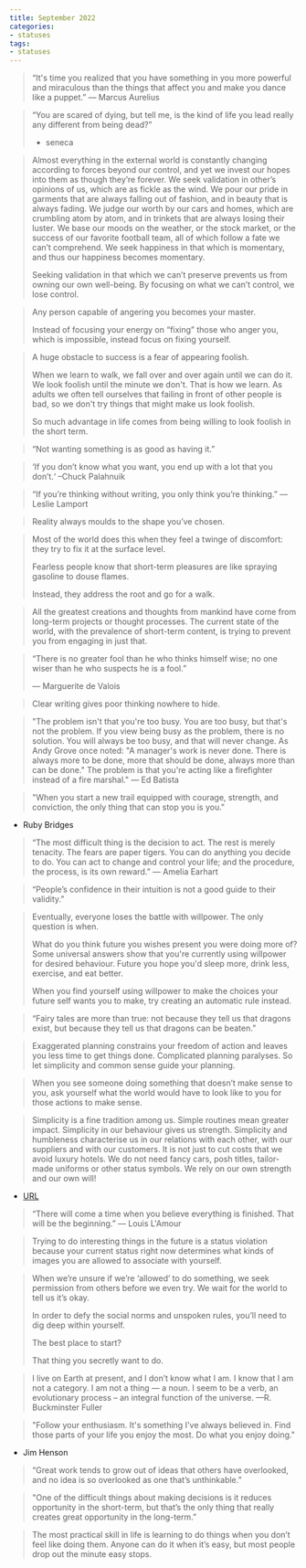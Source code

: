 ```yaml
---
title: September 2022
categories:
- statuses
tags:
- statuses
---
```



> “It's time you realized that you have something in you more powerful and miraculous than the things that affect you and make you dance like a puppet.” — Marcus Aurelius


> “You are scared of dying, but tell me, is the kind of life you lead really any different from being dead?”
>
> - seneca


>Almost everything in the external world is constantly changing according to forces beyond our control, and yet we invest our hopes into them as though they’re forever. We seek validation in other’s opinions of us, which are as fickle as the wind. We pour our pride in garments that are always falling out of fashion, and in beauty that is always fading. We judge our worth by our cars and homes, which are crumbling atom by atom, and in trinkets that are always losing their luster. We base our moods on the weather, or the stock market, or the success of our favorite football team, all of which follow a fate we can’t comprehend. We seek happiness in that which is momentary, and thus our happiness becomes momentary.
>
>Seeking validation in that which we can’t preserve prevents us from owning our own well-being. By focusing on what we can’t control, we lose control.


> Any person capable of angering you becomes your master.
>
> Instead of focusing your energy on “fixing” those who anger you, which is impossible, instead focus on fixing yourself.


> A huge obstacle to success is a fear of appearing foolish.
>
> When we learn to walk, we fall over and over again until we can do it. We look foolish until the minute we don't. That is how we learn. As adults we often tell ourselves that failing in front of other people is bad, so we don't try things that might make us look foolish.
>
> So much advantage in life comes from being willing to look foolish in the short term.


> “Not wanting something is as good as having it.”

>  ‘If you don’t know what you want, you end up with a lot that you don’t.‘ –Chuck Palahnuik


> “If you’re thinking without writing, you only think you’re thinking.” — Leslie Lamport 

<!-- 8th -->

> Reality always moulds to the shape you’ve chosen.

> Most of the world does this when they feel a twinge of discomfort: they try to fix it at the surface level.
>
> Fearless people know that short-term pleasures are like spraying gasoline to douse flames.
>
> Instead, they address the root and go for a walk.

> All the greatest creations and thoughts from mankind have come from long-term projects or thought processes. The current state of the world, with the prevalence of short-term content, is trying to prevent you from engaging in just that.

> “There is no greater fool than he who thinks himself wise; no one wiser than he who suspects he is a fool.”
>
>— Marguerite de Valois


> Clear writing gives poor thinking nowhere to hide.

> "The problem isn't that you're too busy. You are too busy, but that's not the problem. If you view being busy as the problem, there is no solution. You will always be too busy, and that will never change. As Andy Grove once noted: "A manager's work is never done. There is always more to be done, more that should be done, always more than can be done." The problem is that you're acting like a firefighter instead of a fire marshal." — Ed Batista

> "When you start a new trail equipped with courage, strength, and conviction, the only thing that can stop you is you."
- Ruby Bridges

> “The most difficult thing is the decision to act. The rest is merely tenacity. The fears are paper tigers. You can do anything you decide to do. You can act to change and control your life; and the procedure, the process, is its own reward.”​
— Amelia Earhart

> “People’s confidence in their intuition is not a good guide to their validity.”

> Eventually, everyone loses the battle with willpower. The only question is when.
>
> What do you think future you wishes present you were doing more of? Some universal answers show that you're currently using willpower for desired behaviour. Future you hope you'd sleep more, drink less, exercise, and eat better.
>
> When you find yourself using willpower to make the choices your future self wants you to make, try creating an automatic rule instead.


> “Fairy tales are more than true: not because they tell us that dragons exist, but because they tell us that dragons can be beaten.”


> Exaggerated planning constrains your freedom of action and leaves you less time to get things done. Complicated planning paralyses. So let simplicity and common sense guide your planning.


> When you see someone doing something that doesn’t make sense to you, ask yourself what the world would have to look like to you for those actions to make sense.

> Simplicity is a fine tradition among us. Simple routines mean greater impact. Simplicity in our behaviour gives us strength. Simplicity and humbleness characterise us in our relations with each other, with our suppliers and with our customers. It is not just to cut costs that we avoid luxury hotels. We do not need fancy cars, posh titles, tailor-made uniforms or other status symbols. We rely on our own strength and our own will!
- [URL](https://www.inter.ikea.com/en/-/media/InterIKEA/IGI/Financial%20Reports/English_The_testament_of_a_dealer_2018.pdf)

> “There will come a time when you believe everything is finished. That will be the beginning.” ​— Louis L'Amour

> Trying to do interesting things in the future is a status violation because your current status right now determines what kinds of images you are allowed to associate with yourself.

> When we’re unsure if we’re ‘allowed’ to do something, we seek permission from others before we even try. We wait for the world to tell us it’s okay. 
>
> In order to defy the social norms and unspoken rules, you’ll need to dig deep within yourself. 
>
> The best place to start?
>
> That thing you secretly want to do.

>I live on Earth at present, and I don’t know what I am. I know that I am not a category. I am not a thing — a noun. I seem to be a verb, an evolutionary process – an integral function of the universe.
—R. Buckminster Fuller


> "Follow your enthusiasm. It's something I've always believed in. Find those parts of your life you enjoy the most. Do what you enjoy doing."
- Jim Henson

<!-- 27 -->

> “Great work tends to grow out of ideas that others have overlooked, and no idea is so overlooked as one that’s unthinkable.”

> "One of the difficult things about making decisions is it reduces opportunity in the short-term, but that’s the only thing that really creates great opportunity in the long-term.”

> The most practical skill in life is learning to do things when you don’t feel like doing them. Anyone can do it when it’s easy, but most people drop out the minute easy stops.


